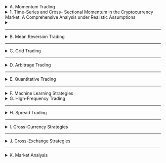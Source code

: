 <details>
<summary>A. Momentum Trading</summary>
<!--Momentum Trading-->

<details>
<summary>1. Time-Series and Cross- Sectional Momentum in the Cryptocurrency Market: A Comprehensive Analysis under Realistic Assumptions</summary>

本研究針對加密貨幣市場的 **時間序列動能（Time-Series Momentum）** 和 **橫截面動能（Cross-Sectional Momentum）** 進行了全面分析，並考慮了過去研究所忽略的現實市場因素，如 **交易成本** 和 **日內價格波動**，以更準確評估動能策略的有效性。

主要發現包括：

1. **時間序列動能效應顯著**：市場回報的時間序列動能效果較強，並在上升市場表現最佳。然而，空頭部位的表現不佳，意味著該效應主要來自多頭市場。
2. **橫截面動能證據較弱**：不同加密貨幣之間的橫截面動能效果不明顯，且部分策略因高跳動風險（Jump Risk）導致重大損失或清算。
3. **傳統統計方法可能誤導結論**：在高波動市場，如加密貨幣市場，僅透過 t 檢定檢視平均報酬無法準確衡量長期獲利能力，應使用 **對數回報（Log Return）** 進行檢測。
4. **贏家效應明顯，輸家常出現反轉**：動能效應主要集中在「贏家」資產上，而「輸家」資產往往會出現反彈，導致空頭策略承受高額風險。
5. **過度反應（Overreaction）可能是主要動力**：市場中的投資者對於新聞或社交媒體訊息的過度反應，可能是驅動動能效應的主要原因，但具體影響因素尚不清楚。

整體而言，本研究指出，時間序列動能策略在加密貨幣市場具備一定的可行性，但 **高風險與市場條件變化使得動能策略的長期穩健性存疑**。此外，由於市場仍處於發展階段，這些結論可能在未來市場成熟時有所改變。

[中文](chn/Time-Series_and_Cross-Sectional_Momentum.md) [英文](eng/[01]ssrn-4675565.pdf)
</details>

XX 

<details>
<summary>2. Trading with the Momentum Transformer: An Intelligent and Interpretable Architecture</summary>

YY 
本研究提出了一種基於注意力機制的深度學習架構——**Momentum Transformer**，用於時間序列動量交易策略。我們的方法結合了 Transformer 的全局時間依賴性學習能力與 LSTM（Long Short-Term Memory）的局部模式識別能力，以提升交易決策的準確性和穩健性。 

相較於傳統的 LSTM 架構與基準動量策略，Momentum Transformer 顯示出顯著的性能提升，尤其在市場環境變化（regime change）期間仍能保持卓越表現。該模型透過多頭注意力機制（Multi-Head Attention）學習市場在不同時間尺度上的模式變化，並利用可解釋性網絡（Variable Selection Network, VSN）識別最重要的市場特徵。回測結果表明，Momentum Transformer 在 1995–2020 年期間的風險調整後收益（夏普比率）相較於 LSTM 提升 50%，而在 2015–2020 年市場非平穩時期的提升幅度更達 109%。此外，在 SARS-CoV-2（COVID-19）市場崩盤期間，Momentum Transformer 能夠迅速適應市場轉折，捕捉新趨勢，展現出優異的市場適應能力。

透過引入變化點檢測（Change Point Detection, CPD）模組，我們進一步提升了 Momentum Transformer 的表現，使其在市場 regime 轉變時更加靈活。同時，我們發現 Momentum Transformer 對交易成本較不敏感，即便在較高的交易成本環境下仍能保持穩定的回報表現。

總結而言，Momentum Transformer 透過結合深度學習技術與可解釋性機制，提供了一種更智能、更穩健的動量交易策略，並在市場極端環境下保持競爭力。我們的研究為量化金融中的深度學習應用提供了新的視角，未來可進一步擴展至股票市場、跨資產交易及其他因子驅動的投資策略。

[中文](chn/Momentum_Transformer.md) [英文](eng/[02]2112.08534v3.pdf)
</details>


<!--Momentum Trading-->
</details>

<details>
<summary>1. Time-Series and Cross- Sectional Momentum in the Cryptocurrency Market: A Comprehensive Analysis under Realistic Assumptions</summary>

本研究針對加密貨幣市場的 **時間序列動能（Time-Series Momentum）** 和 **橫截面動能（Cross-Sectional Momentum）** 進行了全面分析，並考慮了過去研究所忽略的現實市場因素，如 **交易成本** 和 **日內價格波動**，以更準確評估動能策略的有效性。

主要發現包括：

1. **時間序列動能效應顯著**：市場回報的時間序列動能效果較強，並在上升市場表現最佳。然而，空頭部位的表現不佳，意味著該效應主要來自多頭市場。
2. **橫截面動能證據較弱**：不同加密貨幣之間的橫截面動能效果不明顯，且部分策略因高跳動風險（Jump Risk）導致重大損失或清算。
3. **傳統統計方法可能誤導結論**：在高波動市場，如加密貨幣市場，僅透過 t 檢定檢視平均報酬無法準確衡量長期獲利能力，應使用 **對數回報（Log Return）** 進行檢測。
4. **贏家效應明顯，輸家常出現反轉**：動能效應主要集中在「贏家」資產上，而「輸家」資產往往會出現反彈，導致空頭策略承受高額風險。
5. **過度反應（Overreaction）可能是主要動力**：市場中的投資者對於新聞或社交媒體訊息的過度反應，可能是驅動動能效應的主要原因，但具體影響因素尚不清楚。

整體而言，本研究指出，時間序列動能策略在加密貨幣市場具備一定的可行性，但 **高風險與市場條件變化使得動能策略的長期穩健性存疑**。此外，由於市場仍處於發展階段，這些結論可能在未來市場成熟時有所改變。

[中文](chn/Time-Series_and_Cross-Sectional_Momentum.md) [英文](eng/[01]ssrn-4675565.pdf)
</details>

<details>
<summary></summary>

[中文](chn) [英文](eng)
</details>

---

<details>
<summary>B. Mean Reversion Trading</summary>
<!--Mean Reversion Trading-->

<!--Mean Reversion Trading-->
</details>

---

<details>
<summary>C. Grid Trading</summary>
<!--Grid Trading-->

<!--Grid Trading-->
</details>

---

<details>
<summary>D. Arbitrage Trading</summary>
<!--Arbitrage Trading-->

<!--Arbitrage Trading-->
</details>

---

<details>
<summary>E. Quantitative Trading</summary>
<!--Quantitative Trading-->

<!--Quantitative Trading-->
</details>

---

<details>
<summary>F. Machine Learning Strategies</summary>
<!--Machine Learning Strategies-->

<!--Machine Learning Strategies-->
</details>

<details>
<summary>G. High-Frequency Trading</summary>
<!--High-Frequency Trading-->

<!--High-Frequency Trading-->
</details>

---

<details>
<summary>H. Spread Trading</summary>
<!--Spread Trading-->

<!--Spread Trading-->
</details>

---

<details>
<summary>I. Cross-Currency Strategies</summary>
<!--Cross-Currency Strategies-->

<!--Cross-Currency Strategies-->
</details>

---

<details>
<summary>J. Cross-Exchange Strategies</summary>
<!--Cross-Exchange Strategies-->

<!--Cross-Exchange Strategies-->
</details>

---

<details>
<summary>K. Market Analysis</summary>

<details>
<summary>1. Factors Influencing Cryptocurrency Prices: Evidence from Bitcoin, Ethereum, Dash, Litcoin, and Monero</summary>

本研究探討影響加密貨幣價格的因素，涵蓋比特幣（Bitcoin）、以太坊（Ethereum）、達世幣（Dash）、萊特幣（Litecoin）和門羅幣（Monero），使用 2010-2018 年的每週數據，並透過 **自回歸分佈式滯後模型（ARDL）** 分析短期與長期影響因素。研究結果顯示，加密貨幣價格主要受到 **市場回報率（Market Beta）、交易量（Trading Volume）、市場波動性（Volatility）與吸引力（Attractiveness，如 Google 搜尋趨勢）** 影響。此外，標準普爾 500 指數（S&P 500）對比特幣和以太坊價格在長期內具有微弱影響。短期內市場波動性對價格影響更大，而長期內吸引力成為主要決定因素。本研究為投資者與政策制定者提供了對加密貨幣市場價格決定因素的新見解。

[中文](chn/Factors_Influencing_Cryptocurrency_Prices.md) [英文](eng/[12a]vol2-no2-1.pdf)
</details>

<!--Market Analysis-->
</details>